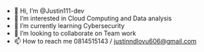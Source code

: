 - 👋 Hi, I’m @Justin111-dev
- 👀 I’m interested in Cloud Computing and Data analysis 
- 🌱 I’m currently learning Cybersecurity 
- 💞️ I’m looking to collaborate on Team work 
- 📫 How to reach me 0814515143 / justinndlovu606@gmail.com 

<!---
Justin111-dev/Justin111-dev is a ✨ special ✨ repository because its `README.md` (this file) appears on your GitHub profile.
You can click the Preview link to take a look at your changes.
--->
